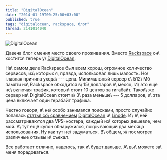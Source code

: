 ```yaml
---
title: "DigitalOcean"
date: "2014-01-19T00:25:00+03:00"
published: true
tags: "digitalocean, rackspace, блог"
thread: 2141014040
---
```


![](/images/3rd-party/digitalocean.png "DigitalOcean")

Давеча блог сменил место своего проживания. Вместо [Rackspace] он\ хостится теперь у\ [DigitalOcean].

На\ самом деле Rackspace был всем хорош, огромное количество сервисов, из\ которых я, правда, использовал лишь малость.
Но\ главная причина ухода\ --- цена. Минимальный сервер с\ 512\ Мб памяти на\ Rackspace обходится в\ 15\ долларов
в\ месяц. И\ это ещё не\ включая трафик, который стоит 10 центов за гигабайт. Такой\ же сервер на\ DigitalOcean стоит
в\ 3\ раза меньше\ --- 5 долларов, и\ эта цена включает один терабайт трафика.

Честно говоря, я\ не\ особо занимался поисками, просто случайно попалась [статья со\ сравнением][article]
[DigitalOcean] и\ [Linode]. И\ в\ ней рассматриваются два VPS-хостера, каждый из\ которых дешевле, чем мой. А\ тут
ещё купон обнаружился, покрывающий два месяца использования. Ну как тут не\ задуматься. В\ общем, я\ посмотрел различные
отзывы и\ съехал.

Все работает отлично, надеюсь, так и\ будет дальше. А\ вы\ можете за\ меня порадоваться.

[article]: http://blog.schneidmaster.com/digital-ocean-vs-linode/
[Rackspace]: http://www.rackspace.com/
[DigitalOcean]: https://www.digitalocean.com/?refcode=3b7777690e3f
[Linode]: https://www.linode.com/


